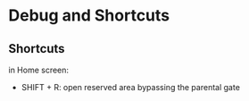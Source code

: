 # Debug and Shortcuts

## Shortcuts
in Home screen:  
- SHIFT + R: open reserved area bypassing the parental gate
